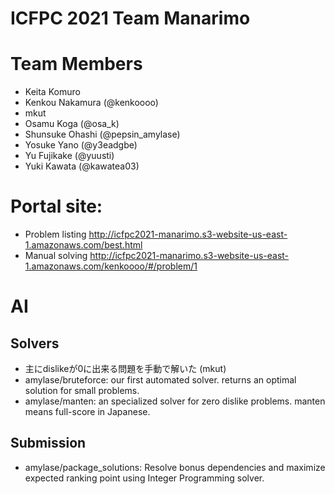 ICFPC 2021 Team Manarimo
================================

# Team Members
* Keita Komuro
* Kenkou Nakamura (@kenkoooo)
* mkut
* Osamu Koga (@osa_k)
* Shunsuke Ohashi (@pepsin_amylase)
* Yosuke Yano (@y3eadgbe)
* Yu Fujikake (@yuusti)
* Yuki Kawata (@kawatea03)

# Portal site:
* Problem listing http://icfpc2021-manarimo.s3-website-us-east-1.amazonaws.com/best.html
* Manual solving http://icfpc2021-manarimo.s3-website-us-east-1.amazonaws.com/kenkoooo/#/problem/1

# AI
## Solvers
* 主にdislikeが0に出来る問題を手動で解いた (mkut)
* amylase/bruteforce: our first automated solver. returns an optimal solution for small problems.
* amylase/manten: an specialized solver for zero dislike problems. manten means full-score in Japanese.

## Submission
* amylase/package_solutions: Resolve bonus dependencies and maximize expected ranking point using Integer Programming solver.
